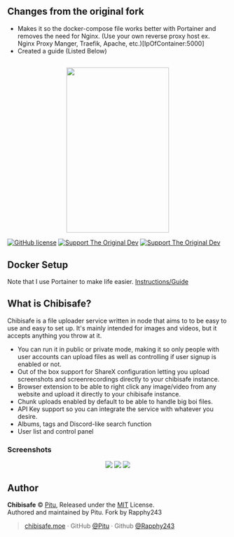 ## Changes from the original fork
- Makes it so the docker-compose file works better with Portainer and removes the need for Nginx. (Use your own reverse proxy host ex. Nginx Proxy Manger, Traefik, Apache, etc.)[IpOfContainer:5000]
- Created a guide (Listed Below)

##
<p align="center">
  <img width="234" height="376" src="https://lolisafe.moe/xjoghu.png">
</p>

[![GitHub license](https://img.shields.io/badge/license-MIT-blue.svg?style=flat-square)](https://raw.githubusercontent.com/kanadeko/Kuro/master/LICENSE)
[![Support The Original Dev](https://img.shields.io/endpoint.svg?url=https%3A%2F%2Fshieldsio-patreon.vercel.app%2Fapi%3Fusername%3Dpitu%26type%3Dpledges&style=flat-square)](https://www.patreon.com/pitu)
[![Support The Original Dev](https://img.shields.io/badge/Support-Buy%20Pitu%20a%20coffee-yellow.svg?style=flat-square)](https://www.buymeacoffee.com/kana)


## Docker Setup
Note that I use Portainer to make life easier.
[Instructions/Guide](https://rapph.dev/guide-chibisafe/)


## What is Chibisafe?
Chibisafe is a file uploader service written in node that aims to to be easy to use and easy to set up. It's mainly intended for images and videos, but it accepts anything you throw at it.
- You can run it in public or private mode, making it so only people with user accounts can upload files as well as controlling if user signup is enabled or not.
- Out of the box support for ShareX configuration letting you upload screenshots and screenrecordings directly to your chibisafe instance.
- Browser extension to be able to right click any image/video from any website and upload it directly to your chibisafe instance.
- Chunk uploads enabled by default to be able to handle big boi files.
- API Key support so you can integrate the service with whatever you desire.
- Albums, tags and Discord-like search function
- User list and control panel


### Screenshots
<p align="center">
  <img src="https://lolisafe.moe/73up1d.png">
  <img src="https://lolisafe.moe/q0uctp.png">
  <img src="https://lolisafe.moe/8fi2x6.png">
</p>

## Author

**Chibisafe** © [Pitu](https://github.com/Pitu), Released under the [MIT](https://github.com/WeebDev/chibisafe/blob/master/LICENSE) License.<br>
Authored and maintained by Pitu. Fork by Rapphy243

> [chibisafe.moe](https://chibisafe.moe) · GitHub [@Pitu](https://github.com/Pitu) · Github [@Rapphy243](https://github.com/rapphy243)

